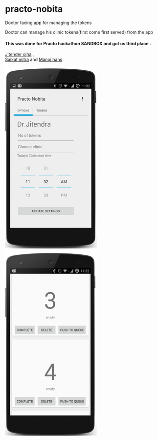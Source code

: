 # practo-nobita
Doctor facing app for managing the tokens

Doctor can manage his clinic tokens(first come first served) from the app 

#### This was done for Practo hackathon SANDBOX and got us third place . 
[Jitender ojha](https://github.com/jitendra-1217) ,  
[Saikat mitra](https://github.com/saikatmitra91)  and 
[Manoj hans](https://github.com/hashMH)

<img src="https://github.com/dineshswamy/practo-nobita/blob/nice-listview-animations/screenshots/doctor_configuration.png" alt="Drawing" width="300" height="600"/>
<img src="https://github.com/dineshswamy/practo-nobita/blob/nice-listview-animations/screenshots/doctor_status.png" alt="Drawing" width="300" height="600"/>

